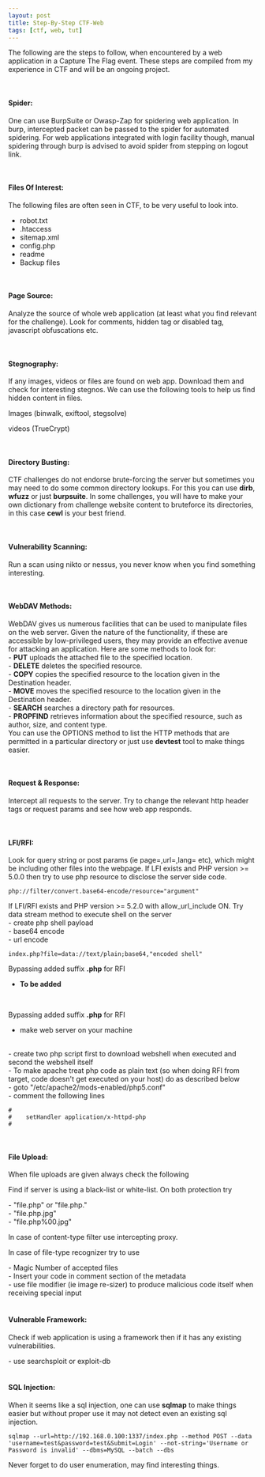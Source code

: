 ```yaml
---
layout: post
title: Step-By-Step CTF-Web  
tags: [ctf, web, tut]
---
```



<p>The following are the steps to follow, when encountered by a web application in a Capture The Flag event. These steps are compiled from my experience in CTF and will be an ongoing project. </p>
<br/>
<h4><b>Spider:</b></h4>
<p>One can use BurpSuite or Owasp-Zap for spidering web application. In burp, intercepted packet can be passed to the spider for automated spidering. For web applications integrated with login facility though, manual spidering through burp is advised to avoid spider from stepping on logout link.</p>
<br/>
<h4><b>Files Of Interest:</b></h4>
<p>The following files are often seen in CTF, to be very useful to look into.</p>
<ul>
<li>robot.txt</li>
<li>.htaccess</li>
<li>sitemap.xml</li>
<li>config.php</li>
<li>readme</li>
<li>Backup files</li>
</ul>
<br/>
<h4><b>Page Source:</b></h4>
<p>Analyze the source of whole web application (at least what you find relevant for the challenge). Look for comments, hidden tag or disabled tag, javascript obfuscations etc.</p>
<br/>
<h4><b>Stegnography:</b></h4>
<p>If any images, videos or files are found on web app. Download them and check for interesting stegnos. We can use the following tools to help us find hidden content in files.</p>
<p>Images (binwalk, exiftool, stegsolve)</p>
<p>videos (TrueCrypt)</p>
<br/>
<h4><b>Directory Busting:</b></h4>
<p>CTF challenges do not endorse brute-forcing the server but sometimes you may need to do some common directory lookups. For this you can use <b>dirb</b>, <b>wfuzz</b> or just <b>burpsuite</b>. In some challenges, you will have to make your own dictionary from challenge website content to bruteforce its directories, in this case <b>cewl</b> is your best friend.</p>
<br/>
<h4><b>Vulnerability Scanning:</b></h4>
<p>Run a scan using nikto or nessus, you never know when you find something interesting.</p>
<br/>
<h4><b>WebDAV Methods:</b></h4>
<p>WebDAV gives us numerous facilities that can be used to manipulate files on the web server. Given the nature of the functionality, if these are accessible by low-privileged users, they may provide an effective avenue for attacking an
application. Here are some methods to look for:
<br/>
- <b>PUT</b> uploads the attached file to the specified location.
<br/>
- <b>DELETE</b> deletes the specified resource.
<br/>
- <b>COPY</b> copies the specified resource to the location given in the Destination header.
<br/>
- <b>MOVE</b> moves the specified resource to the location given in the Destination header.
<br/>
- <b>SEARCH</b> searches a directory path for resources.
<br/>
- <b>PROPFIND</b> retrieves information about the specified resource, such as author, size, and content type.
<br/>
You can use the OPTIONS method to list the HTTP methods that are permitted in a particular directory or just use <b>devtest</b> tool to make things easier.</p>
<br/>
<h4><b>Request & Response:</b></h4>
<p>Intercept all requests to the server. Try to change the relevant http header tags or request params and see how web app responds.</p>
<br/>
<h4><b>LFI/RFI:</b></h4>
<p>Look for query string or post params (ie page=,url=,lang= etc), which might be including other files into the webpage.
If LFI exists and PHP version >= 5.0.0 then try to use php resource to disclose the server side code.</p>
<pre><code>php://filter/convert.base64-encode/resource="argument"
</code></pre>
If LFI/RFI exists and PHP version >= 5.2.0 with allow_url_include ON. Try data stream method to execute shell on the server
<br/>
- create php shell payload
<br/>
- base64 encode
<br/>
- url encode
<br/>

<pre><code>index.php?file=data://text/plain;base64,"encoded shell"
</code></pre>

Bypassing added suffix <b>.php</b> for RFI
- <b>To be added</b>
<br/>

Bypassing added suffix <b>.php</b> for RFI
- make web server on your machine
<br/>
- create two php script first to download webshell when executed and second the webshell itself
<br/>
- To make apache treat php code as plain text (so when doing RFI from target, code doesn't get executed on your host) do as described below
<br/>
- goto "/etc/apache2/mods-enabled/php5.conf"
<br/>
- comment the following lines
<br/>

<pre><code>#<FilesMatch ".+\.ph(p[345]?|t|tml)$">
#    setHandler application/x-httpd-php
#</FilesMatch>
</code></pre>

<br/>
<h4><b>File Upload:</b></h4>
<p>When file uploads are given always check the following</p>
<p>Find if server is using a black-list or white-list. On both protection try</p>
- "file.php<space>" or "file.php."
<br/>
- "file.php.jpg"
<br/>
- "file.php%00.jpg"
<br/>
<p>In case of content-type filter use intercepting proxy.</p>
<p>In case of file-type recognizer try to use</p>
- Magic Number of accepted files
<br/>
- Insert your code in comment section of the metadata
<br/>
- use file modifier (ie image re-sizer) to produce malicious code itself when receiving special input
<br/>
<br/>
<h4><b>Vulnerable Framework:</b></h4>
<p>Check if web application is using a framework then if it has any existing vulnerabilities.</p>
- use searchsploit or exploit-db
<br/>
<br/>
<h4><b>SQL Injection:</b></h4>
<p>When it seems like a sql injection, one can use <b>sqlmap</b> to make things easier but without proper use it may not detect even an existing sql injection.</p>

<pre><code>sqlmap --url=http://192.168.0.100:1337/index.php --method POST --data 'username=test&password=test&Submit=Login' --not-string='Username or Password is invalid' --dbms=MySQL --batch --dbs
</code></pre>

<p>Never forget to do user enumeration, may find interesting things.</p>
<br/>
